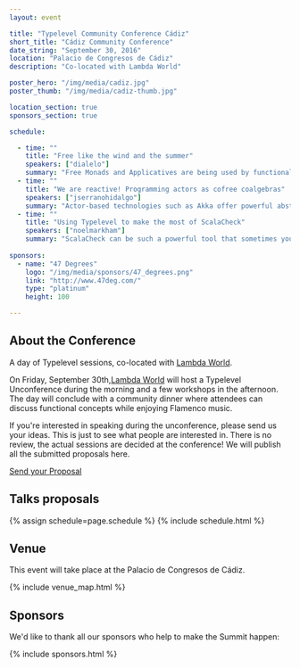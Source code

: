 ```yaml
---
layout: event

title: "Typelevel Community Conference Cádiz"
short_title: "Cádiz Community Conference"
date_string: "September 30, 2016"
location: "Palacio de Congresos de Cádiz"
description: "Co-located with Lambda World"

poster_hero: "/img/media/cadiz.jpg"
poster_thumb: "/img/media/cadiz-thumb.jpg"

location_section: true
sponsors_section: true

schedule:

  - time: ""
    title: "Free like the wind and the summer"
    speakers: ["dialelo"]
    summary: "Free Monads and Applicatives are being used by functional programmers for writing applications by separating a DSL for the problem domain from the interpreter for such DSL. This allows us to write our application logic in a purely functional way and do the IO and other effectful computations in the interpreters, using a effect-capturing monad when running our programs. Although they bring great benefits in modularity and composability they have their tradeoffs in terms of boilerplate, performance and simplicity. In this talk I'll explain the strengths and weaknesses of Free Monads/Applicatives for writing both applications and libraries, explore the available libraries in Scala for using this technique and provide examples from our real-world uses of Free. I'll also speak about some of the gotchas that you may find when using Free, provide some tips and suggest future work that can benefit everyone using Free structures."
  - time: ""
    title: "We are reactive! Programming actors as cofree coalgebras"
    speakers: ["jserranohidalgo"]
    summary: "Actor-based technologies such as Akka offer powerful abstractions and tools to cope with the increasing levels of scalability and fault tolerance demanded by applications nowadays. However, functional and non-functional concerns are typically intertwined in Akka-based applications. For instance, the functional requirements of a chat application are what they are, regardless of the deployment strategy we may eventually choose: actor systems, web services, javascript clients, etc. To account for optimum levels of modularity, these requirements should be thus completely decoupled from the Akka implementation. In this talk, we show how to exploit coalgebras, arguably one of the most comprehensive techniques for the description of system dynamics, to shape the implementation of functional requirements of reactive systems. Then, we show how actor systems can be obtained as particular machines derived from coalgebraic specifications, i.e. as cofree coalgebras. We illustrate the advantages of this approach concerning testing, reuse and evolvability of the resulting applications. Last, we show the role that categorical duals of coalgebraic notions (namely, algebras, monads, free algebras, etc.) play in the proposed architecture of reactive systems."  
  - time: ""
    title: "Using Typelevel to make the most of ScalaCheck"
    speakers: ["noelmarkham"]
    summary: "ScalaCheck can be such a powerful tool that sometimes you need to rein in how it operates in order to get the most value, to make your tests as understandable and concise as possible. In the second on my series of ScalaCheck talks, I will discuss the value of adding other Typelevel libraries alongside ScalaCheck, such as Cats, Shapeless, Refined, and a new date/time library, in order to get as much value as possible from this great testing suite without having to make any compromises to quality or coverage."  
        
sponsors:
  - name: "47 Degrees"
    logo: "/img/media/sponsors/47_degrees.png"
    link: "http://www.47deg.com/"
    type: "platinum"
    height: 100

---
```


## About the Conference

A day of Typelevel sessions, co-located with [Lambda World](http://www.lambda.world).

On Friday, September 30th,[Lambda World](http://www.lambda.world) will host a Typelevel Unconference during the morning and a few workshops in the afternoon. The day will conclude with a community dinner where attendees can discuss functional concepts while enjoying Flamenco music.

If you're interested in speaking during the unconference, please send us your ideas. This is just to see what people are interested in. There is no review, the actual sessions are decided at the conference! We will publish all the submitted proposals here.

<a class="typeform-share btn large" href="https://jorgegalindocruces.typeform.com/to/dTlYCv" data-mode="2" target="_blank">Send your Proposal</a>
<script>(function(){var qs,js,q,s,d=document,gi=d.getElementById,ce=d.createElement,gt=d.getElementsByTagName,id='typef_orm',b='https://s3-eu-west-1.amazonaws.com/share.typeform.com/';if(!gi.call(d,id)){js=ce.call(d,'script');js.id=id;js.src=b+'share.js';q=gt.call(d,'script')[0];q.parentNode.insertBefore(js,q)}id=id+'_';if(!gi.call(d,id)){qs=ce.call(d,'link');qs.rel='stylesheet';qs.id=id;qs.href=b+'share-button.css';s=gt.call(d,'head')[0];s.appendChild(qs,s)}})()</script>


## Talks proposals

{% assign schedule=page.schedule %}
{% include schedule.html %}

## Venue

This event will take place at the Palacio de Congresos de Cádiz.

{% include venue_map.html %}

## Sponsors

We'd like to thank all our sponsors who help to make the Summit happen:

{% include sponsors.html %}
